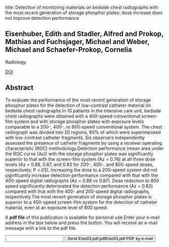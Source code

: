 title: Detection of monitoring materials on bedside chest radiographs with the most recent generation of storage phosphor plates: dose increase does not improve detection performance

## Eisenhuber, Edith and Stadler, Alfred and Prokop, Mathias and Fuchsjager, Michael and Weber, Michael and Schaefer-Prokop, Cornelia
Radiology

<a href="https://doi.org/10.1148/radiol.2271020045">DOI</a>

## Abstract
To evaluate the performance of the most recent generation of storage phosphor plates for the detection of low-contrast catheter material on bedside chest radiographs.In 10 patients in the intensive care unit, bedside chest radiographs were obtained with a 400-speed conventional screen-film system and with storage phosphor plates with exposure levels comparable to a 200-, 400-, or 800-speed conventional system. The chest radiograph was divided into 20 regions, 60% of which were superimposed with low-contrast catheter fragments. Six observers independently assessed the presence of catheter fragments by using a receiver operating characteristic (ROC) methodology.Detection performance (mean area under the ROC curve [Az]) with the storage phosphor plates was significantly superior to that with the screen-film system (Az = 0.76) at all three dose levels (Az = 0.88, 0.87, and 0.83 for 200-, 400-, and 800-speed doses, respectively; P <.05). Increasing the dose to a 200-speed system did not significantly increase detection performance compared with that with the 400-speed digital radiographs (Az = 0.88 vs 0.87). Dose reduction to 800 speed significantly deteriorated the detection performance (Az = 0.83) compared with that with the 400- and 200-speed digital radiographs, respectively.The most recent generation of storage phosphor plates is superior to a 400-speed screen-film system for the detection of catheter material, even at an exposure level of 800 speed.

A <b>pdf file</b> of this publication is available for personal use.Enter your e-mail address in the box below and press the button. You will receive an e-mail message with a link to the pdf file.
<form action="sender.php">  <input type="text" name="email">  <input type="submit" value="Send Eise03.pdf:pdfEise03.pdf:PDF by e-mail"></form>